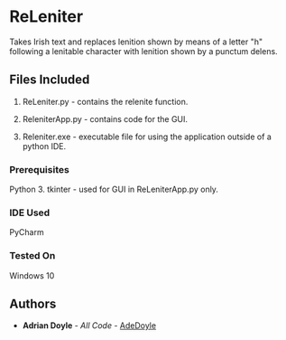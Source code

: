 # ReLeniter
Takes Irish text and replaces lenition shown by means of a letter "h" following a lenitable character with lenition shown by a punctum delens.

## Files Included

1. ReLeniter.py - contains the relenite function.

2. ReleniterApp.py - contains code for the GUI.

3. Releniter.exe - executable file for using the application outside of a python IDE.

### Prerequisites

Python 3.
tkinter - used for GUI in ReLeniterApp.py only.

### IDE Used

PyCharm

### Tested On

Windows 10

## Authors

* **Adrian Doyle** - *All Code* - [AdeDoyle](https://github.com/AdeDoyle)
